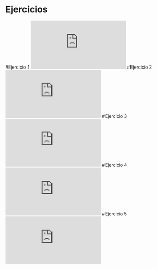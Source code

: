 # Ejercicios

#Ejercicio 1 ![GitHub Pages](https://github.com/pespinas/HTML/tree/master/anclaje/Anclaje.html)
#Ejercicio 2 ![GitHub Pages](https://github.com/pespinas/HTML/tree/master/clonar/clonar.html)
#Ejercicio 3 ![GitHub Pages](https://github.com/pespinas/HTML/tree/master/clonar_patata/patata.html)
#Ejercicio 4 ![GitHub Pages](https://github.com/pespinas/HTML/tree/master/tablas/tablas.html)
#Ejercicio 5 ![GitHub Pages](https://github.com/pespinas/HTML/tree/master/formulario/form.html)

